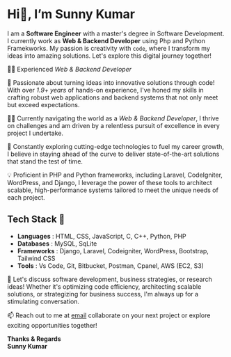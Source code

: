 # Hi👋, I’m Sunny Kumar

I am a **Software Engineer** with a master's degree in Software Development. I currently work as **Web & Backend Developer** using Php and Python Framekworks. My passion is creativity with `code`, where I transform my ideas into amazing solutions. Let's explore this digital journey together!

👨‍💻 Experienced *Web & Backend Developer*

🚀 Passionate about turning ideas into innovative solutions through code! With over *1.9+ years* of hands-on experience, I've honed my skills in crafting robust web applications and backend systems that not only meet but exceed expectations.

👨‍🚀 Currently navigating the world as a *Web & Backend Developer*, I thrive on challenges and am driven by a relentless pursuit of excellence in every project I undertake.

🌱 Constantly exploring cutting-edge technologies to fuel my career growth, I believe in staying ahead of the curve to deliver state-of-the-art solutions that stand the test of time.

💡 Proficient in PHP and Python frameworks, including Laravel, CodeIgniter, WordPress, and Django, I leverage the power of these tools to architect scalable, high-performance systems tailored to meet the unique needs of each project.

## Tech Stack 🚀
- **Languages**  : HTML, CSS, JavaScript, C, C++, Python, PHP
- **Databases**  : MySQL, SqLite
- **Frameworks** : Django, Laravel, Codeigniter, WordPress, Bootstrap, Tailwind CSS
- **Tools**      : Vs Code, Git, Bitbucket, Postman, Cpanel, AWS (EC2, S3)
  
💬 Let's discuss software development, business strategies, or research ideas! Whether it's optimizing code efficiency, architecting scalable solutions, or strategizing for business success, I'm always up for a stimulating conversation.

📫 Reach out to me at [email](mailto:sunnyk.kongu.com) collaborate on your next project or explore exciting opportunities together!


**Thanks & Regards** <br>
**Sunny Kumar**

